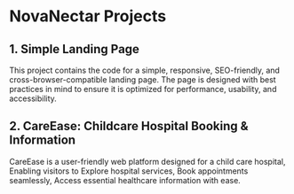 # NovaNectar Projects

## 1. Simple Landing Page
   This project contains the code for a simple, responsive, SEO-friendly, and cross-browser-compatible landing page. The page is designed with best practices in mind to ensure it is optimized for performance, usability, and accessibility.
     
## 2. CareEase: Childcare Hospital Booking & Information
   CareEase is a user-friendly web platform designed for a child care hospital, Enabling visitors to Explore hospital services, Book appointments seamlessly, Access essential healthcare information with ease.
